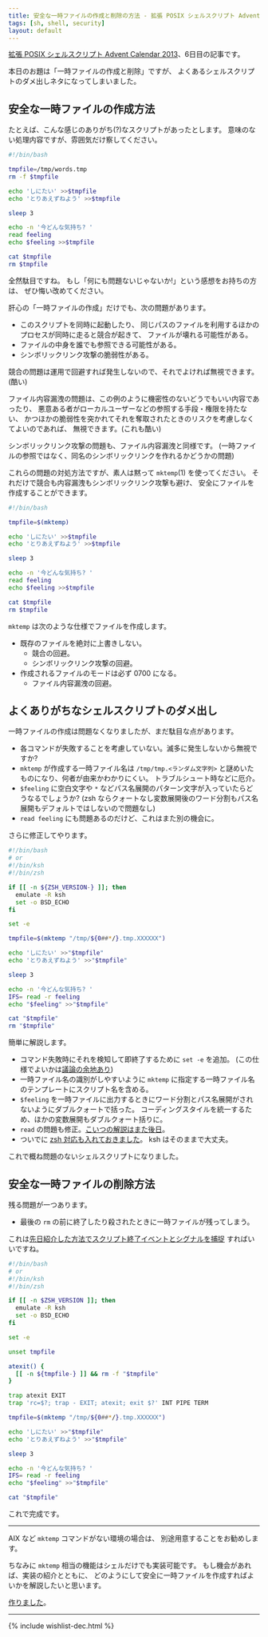 ```yaml
---
title: 安全な一時ファイルの作成と削除の方法 - 拡張 POSIX シェルスクリプト Advent Calendar 2013
tags: [sh, shell, security]
layout: default
---
```


[拡張 POSIX シェルスクリプト Advent Calendar 2013](http://www.adventar.org/calendars/212)、6日目の記事です。

本日のお題は「一時ファイルの作成と削除」ですが、
よくあるシェルスクリプトのダメ出しネタになってしまいました。

安全な一時ファイルの作成方法
----------------------------------------------------------------------

たとえば、こんな感じのありがち(?)なスクリプトがあったとします。
意味のない処理内容ですが、雰囲気だけ察してください。

``` sh
#!/bin/bash

tmpfile=/tmp/words.tmp
rm -f $tmpfile

echo 'しにたい' >>$tmpfile
echo 'とりあえずねよう' >>$tmpfile

sleep 3

echo -n '今どんな気持ち? '
read feeling
echo $feeling >>$tmpfile

cat $tmpfile
rm $tmpfile
```

全然駄目ですね。 
もし「何にも問題ないじゃないか!」という感想をお持ちの方は、
ぜひ悔い改めてください。

肝心の「一時ファイルの作成」だけでも、次の問題があります。

* このスクリプトを同時に起動したり、
  同じパスのファイルを利用するほかのプロセスが同時に走ると競合が起きて、
  ファイルが壊れる可能性がある。
* ファイルの中身を誰でも参照できる可能性がある。
* シンボリックリンク攻撃の脆弱性がある。

競合の問題は運用で回避すれば発生しないので、それでよければ無視できます。(酷い)

ファイル内容漏洩の問題は、この例のように機密性のないどうでもいい内容であったり、
悪意ある者がローカルユーザーなどの参照する手段・権限を持たない、
かつほかの脆弱性を突かれてそれを奪取されたときのリスクを考慮しなくてよいのであれば、
無視できます。(これも酷い)

シンボリックリンク攻撃の問題も、ファイル内容漏洩と同様です。
(一時ファイルの参照ではなく、同名のシンボリックリンクを作れるかどうかの問題)

これらの問題の対処方法ですが、素人は黙って `mktemp`(1) を使ってください。
それだけで競合も内容漏洩もシンボリックリンク攻撃も避け、
安全にファイルを作成することができます。

``` sh
#!/bin/bash

tmpfile=$(mktemp)

echo 'しにたい' >>$tmpfile
echo 'とりあえずねよう' >>$tmpfile

sleep 3

echo -n '今どんな気持ち? '
read feeling
echo $feeling >>$tmpfile

cat $tmpfile
rm $tmpfile
```

`mktemp` は次のような仕様でファイルを作成します。

* 既存のファイルを絶対に上書きしない。
    * 競合の回避。
    * シンボリックリンク攻撃の回避。
* 作成されるファイルのモードは必ず 0700 になる。
    * ファイル内容漏洩の回避。

よくありがちなシェルスクリプトのダメ出し
----------------------------------------------------------------------

一時ファイルの作成は問題なくなりましたが、まだ駄目な点があります。

* 各コマンドが失敗することを考慮していない。滅多に発生しないから無視ですか?
* `mktemp` が作成する一時ファイル名は `/tmp/tmp.<ランダム文字列>`
  と謎めいたものになり、何者が由来かわかりにくい。
  トラブルシュート時などに厄介。
* `$feeling` に空白文字や `*` などパス名展開のパターン文字が入っていたらどうなるでしょうか?
  (zsh ならクォートなし変数展開後のワード分割もパス名展開もデフォルトではしないので問題なし)
* `read feeling` にも問題あるのだけど、これはまた別の機会に。

さらに修正してやります。

``` sh
#!/bin/bash
# or
#!/bin/ksh
#!/bin/zsh

if [[ -n ${ZSH_VERSION-} ]]; then
  emulate -R ksh
  set -o BSD_ECHO
fi

set -e

tmpfile=$(mktemp "/tmp/${0##*/}.tmp.XXXXXX")

echo 'しにたい' >>"$tmpfile"
echo 'とりあえずねよう' >>"$tmpfile"

sleep 3

echo -n '今どんな気持ち? '
IFS= read -r feeling
echo "$feeling" >>"$tmpfile"

cat "$tmpfile"
rm "$tmpfile"
```

簡単に解説します。

* コマンド失敗時にそれを検知して即終了するために `set -e` を追加。
  (この仕様でよいかは[議論の余地あり](https://togetter.com/li/1104655))
* 一時ファイル名の識別がしやすいように `mktemp`
  に指定する一時ファイル名のテンプレートにスクリプト名を含める。
* `$feeling` を一時ファイルに出力するときにワード分割とパス名展開がされないようにダブルクォートで括った。
  コーディングスタイルを統一するため、ほかの変数展開もダブルクォート括りに。
* `read` の問題も修正。[こいつの解説はまた後日](/2013/12/14/read.sh-advent-calendar.html)。
* ついでに [zsh 対応も入れておきました](/2013/12/03/zsh-scripting.sh-advent-calendar.html)。
  ksh はそのままで大丈夫。

これで概ね問題のないシェルスクリプトになりました。

安全な一時ファイルの削除方法
----------------------------------------------------------------------

残る問題が一つあります。

* 最後の `rm` の前に終了したり殺されたときに一時ファイルが残ってしまう。

これは[先日紹介した方法でスクリプト終了イベントとシグナルを捕捉](/2013/12/05/trap-exit.sh-advent-calendar.html)
すればいいですね。

``` sh
#!/bin/bash
# or
#!/bin/ksh
#!/bin/zsh

if [[ -n $ZSH_VERSION ]]; then
  emulate -R ksh
  set -o BSD_ECHO
fi

set -e

unset tmpfile

atexit() {
  [[ -n ${tmpfile-} ]] && rm -f "$tmpfile"
}

trap atexit EXIT
trap 'rc=$?; trap - EXIT; atexit; exit $?' INT PIPE TERM

tmpfile=$(mktemp "/tmp/${0##*/}.tmp.XXXXXX")

echo 'しにたい' >>"$tmpfile"
echo 'とりあえずねよう' >>"$tmpfile"

sleep 3

echo -n '今どんな気持ち? '
IFS= read -r feeling
echo "$feeling" >>"$tmpfile"

cat "$tmpfile"
```

これで完成です。

* * *

AIX など `mktemp` コマンドがない環境の場合は、
別途用意することをお勧めします。

ちなみに `mktemp` 相当の機能はシェルだけでも実装可能です。
もし機会があれば、実装の紹介とともに、
どのようにして安全に一時ファイルを作成すればよいかを解説したいと思います。

[作りました](/2013/12/07/mktemp.sh-advent-calendar.html)。

* * *

{% include wishlist-dec.html %}

